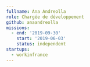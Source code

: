 ```yaml
---
fullname: Ana Andreolla
role: Chargée de développement
github: anaandreolla
missions:
  - end: '2019-09-30'
    start: '2019-06-03'
    status: independent
startups:
  - workinfrance
---
```


